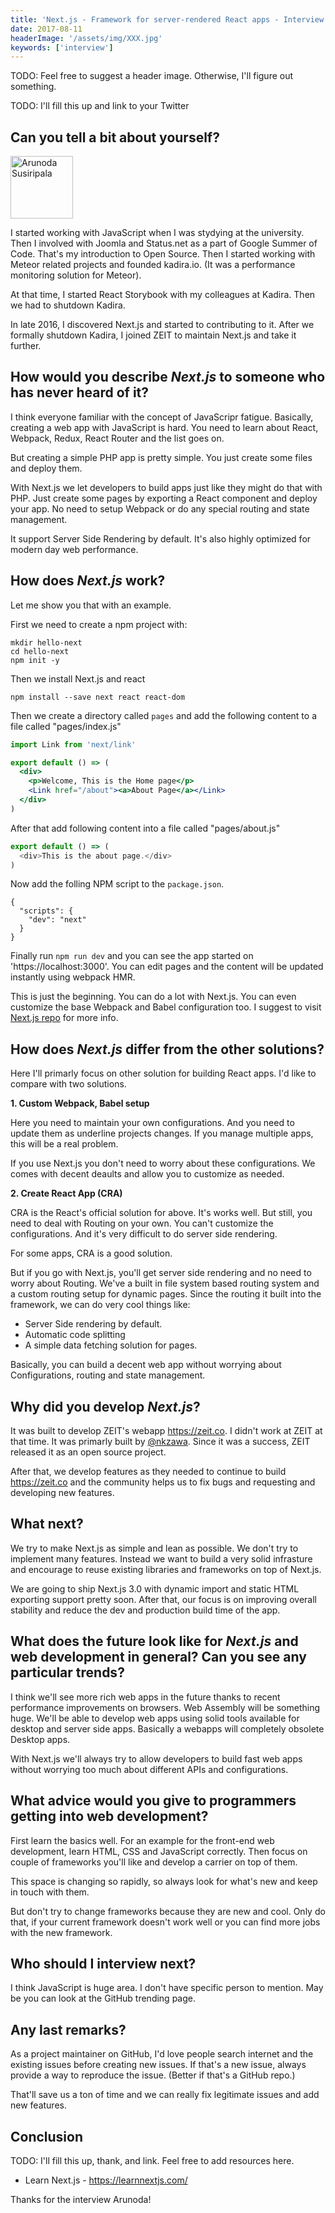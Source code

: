 ```yaml
---
title: 'Next.js - Framework for server-rendered React apps - Interview with Arunoda Susiripala'
date: 2017-08-11
headerImage: '/assets/img/XXX.jpg'
keywords: ['interview']
---
```


TODO: Feel free to suggest a header image. Otherwise, I'll figure out something.

TODO: I'll fill this up and link to your Twitter

## Can you tell a bit about yourself?

<p>
<span class="author">
  <img src="https://www.gravatar.com/avatar/ab13df38843556b57f7d2f6fe78003cf?s=200" alt="Arunoda Susiripala" class="author" width="100" height="100" />
</span>

</p>

I started working with JavaScript when I was stydying at the university. Then I involved with Joomla and Status.net as a part of Google Summer of Code. That's my introduction to Open Source. Then I started working with Meteor related projects and founded kadira.io. (It was a performance monitoring solution for Meteor).

At that time, I started React Storybook with my colleagues at Kadira.
Then we had to shutdown Kadira. 

In late 2016, I discovered Next.js and started to contributing to it. After we formally shutdown Kadira, I joined ZEIT to maintain Next.js and take it further.

## How would you describe *Next.js* to someone who has never heard of it?

I think everyone familiar with the concept of JavaScripr fatigue. Basically, creating a web app with JavaScript is hard. You need to learn about React, Webpack, Redux, React Router and the list goes on.

But creating a simple PHP app is pretty simple. You just create some files and deploy them.

With Next.js we let developers to build apps just like they might do that with PHP. Just create some pages by exporting a React component and deploy your app. No need to setup Webpack or do any special routing and state management. 

It support Server Side Rendering by default. It's also highly optimized for modern day web performance.

## How does *Next.js* work?

Let me show you that with an example.

First we need to create a npm project with:

```
mkdir hello-next
cd hello-next
npm init -y
```

Then we install Next.js and react

```
npm install --save next react react-dom
```

Then we create a directory called `pages` and add the following content to a file called "pages/index.js"

```jsx
import Link from 'next/link'

export default () => (
  <div>
    <p>Welcome, This is the Home page</p>
    <Link href="/about"><a>About Page</a></Link>
  </div>
)
```

After that add following content into a file called "pages/about.js"

```js
export default () => (
  <div>This is the about page.</div>
)
```

Now add the folling NPM script to the `package.json`.

```
{
  "scripts": {
    "dev": "next"
  }
}
```

Finally run `npm run dev` and you can see the app started on 'https://localhost:3000'. 
You can edit pages and the content will be updated instantly using webpack HMR.

This is just the beginning. You can do a lot with Next.js. You can even customize the base Webpack and Babel configuration too.
I suggest to visit [Next.js repo](https://github.com/zeit/next.js) for more info.

## How does *Next.js* differ from the other solutions?

Here I'll primarly focus on other solution for building React apps. I'd like to compare with two solutions.

**1. Custom Webpack, Babel setup**

Here you need to maintain your own configurations. And you need to update them as underline projects changes. If you manage multiple apps, this will be a real problem.

If you use Next.js you don't need to worry about these configurations. We comes with decent deaults and allow you to customize as needed.

**2. Create React App (CRA)**

CRA is the React's official solution for above. It's works well. But still, you need to deal with Routing on your own. You can't customize the configurations. 
And it's very difficult to do server side rendering.

For some apps, CRA is a good solution.

But if you go with Next.js, you'll get server side rendering and no need to worry about Routing.
We've a built in file system based routing system and a custom routing setup for dynamic pages.
Since the routing it built into the framework, we can do very cool things like:

* Server Side rendering by default.
* Automatic code splitting
* A simple data fetching solution for pages.

Basically, you can build a decent web app without worrying about Configurations, routing and state management.

## Why did you develop *Next.js*?

It was built to develop ZEIT's webapp https://zeit.co. I didn't work at ZEIT at that time. It was primarly built by [@nkzawa](https://twitter.com/nkzawa?lang=en).
Since it was a success, ZEIT released it as an open source project.

After that, we develop features as they needed to continue to build https://zeit.co and the community helps us to fix bugs and requesting and developing new features.

## What next?

We try to make Next.js as simple and lean as possible. We don't try to implement many features.
Instead we want to build a very solid infrasture and encourage to reuse existing libraries and frameworks on top of Next.js.

We are going to ship Next.js 3.0 with dynamic import and static HTML exporting support pretty soon.
After that, our focus is on improving overall stability and reduce the dev and production build time of the app.

## What does the future look like for *Next.js* and web development in general? Can you see any particular trends?

I think we'll see more rich web apps in the future thanks to recent performance improvements on browsers. Web Assembly will be something huge. We'll be able to develop web apps using solid tools available for desktop and server side apps.
Basically a webapps will completely obsolete Desktop apps.

With Next.js we'll always try to allow developers to build fast web apps without worrying too much about different APIs and configurations.

## What advice would you give to programmers getting into web development?

First learn the basics well. For an example for the front-end web development, learn HTML, CSS and JavaScript correctly.
Then focus on couple of frameworks you'll like and develop a carrier on top of them.

This space is changing so rapidly, so always look for what's new and keep in touch with them.

But don't try to change frameworks because they are new and cool. Only do that, if your current framework doesn't work well or you can find more jobs with the new framework.

## Who should I interview next?

I think JavaScript is huge area. I don't have specific person to mention.
May be you can look at the GitHub trending page.

## Any last remarks?

As a project maintainer on GitHub, I'd love people search internet and the existing issues before creating new issues.
If that's a new issue, always provide a way to reproduce the issue. (Better if that's a GitHub repo.)

That'll save us a ton of time and we can really fix legitimate issues and add new features.

## Conclusion

TODO: I'll fill this up, thank, and link. Feel free to add resources here.

* Learn Next.js - https://learnnextjs.com/

Thanks for the interview Arunoda!
